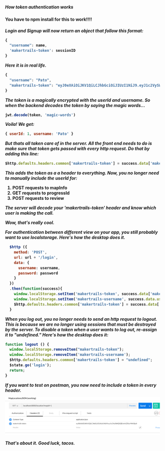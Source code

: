 <h5> How token authentication works </h5>

<h4>You have to npm install for this to work!!!!<h4>

*Login and Signup will now return an object that follow this format:*

```javascript
{
  "username": name,
  'makertrails-token': sessionID
}
```

*Here it is in real life.*

```javascript
{
  "username": "Pato",
  "makertrails-token": "eyJ0eXAiOiJKV1QiLCJhbGciOiJIUzI1NiJ9.eyJ1c2VySWQiOjEsInVzZXJuYW1lIjoiUGF0byJ9.Xoe3d822jHfj5179OpVtVYvsYPjisNgbn_mrSboPn9k"
}
```

*The token is a magically encrypted with the userId and username. So when the backend decodes the token by saying the magic words...*

```javascript
jwt.decode(token, 'magic-words')
```

*Voila! We get:*

```javascript
{ userId: 1, username: 'Pato' }
```

*But thats all taken care of in the server. All the front end needs to do is make sure that token gets passed with every http request. Do that by adding this line:*

```javascript
$http.defaults.headers.common['makertrails-token'] = success.data['makertrails-token'];
```

*This adds the token as a a header to everything. Now, you no longer need to manually include the userId for:*

1. POST requests to mapInfo
2. GET requests to progressId
3. POST requests to review

*The server will decode your 'makertrails-token' header and know which user is making the call.*

*Wow, that's really cool.*

*For authentication between different view on your app, you still probably want to use localstorage. Here's how the desktop does it.*

```javascript
  $http ({
    method: 'POST',
    url: url + '/login',
    data: {
      username: username,
      password: password
    }
  })
  .then(function(success){
    window.localStorage.setItem('makertrails-token', success.data['makertrails-token']);
    window.localStorage.setItem('makertrails-username', success.data.username);
    $http.defaults.headers.common['makertrails-token'] = success.data['makertrails-token'];
  }
```

*When you log out, you no longer needs to send an http request to logout. This is because we are no longer using sessions that must be destroyed by the server. To disable a token when a user wants to log out, re-assign it to "undefined." Here's how the desktop does it:*

```javascript
function logout () {
  window.localStorage.removeItem("makertrails-token");
  window.localStorage.removeItem('makertrails-username');
  $http.defaults.headers.common['makertrails-token'] = "undefined";
  $state.go('login');
  return;
}
```

*If you want to test on postman, you now need to include a token in every header.*

![Postman example with token](./bin/postman-token.png)

*That's about it. Good luck, tacos.*
